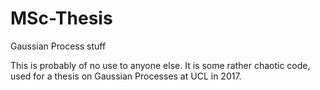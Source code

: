 # MSc-Thesis
Gaussian Process stuff

This is probably of no use to anyone else. It is some rather chaotic code, used for a thesis on Gaussian Processes
at UCL in 2017.
